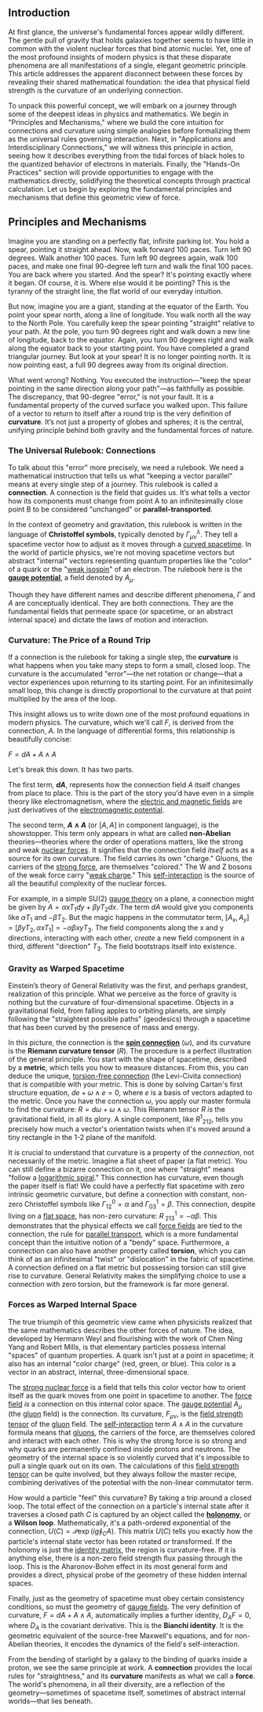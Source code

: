 ## Introduction
At first glance, the universe's fundamental forces appear wildly different. The gentle pull of gravity that holds galaxies together seems to have little in common with the violent nuclear forces that bind atomic nuclei. Yet, one of the most profound insights of modern physics is that these disparate phenomena are all manifestations of a single, elegant geometric principle. This article addresses the apparent disconnect between these forces by revealing their shared mathematical foundation: the idea that physical field strength is the curvature of an underlying connection.

To unpack this powerful concept, we will embark on a journey through some of the deepest ideas in physics and mathematics. We begin in "Principles and Mechanisms," where we build the core intuition for connections and curvature using simple analogies before formalizing them as the universal rules governing interaction. Next, in "Applications and Interdisciplinary Connections," we will witness this principle in action, seeing how it describes everything from the tidal forces of black holes to the quantized behavior of electrons in materials. Finally, the "Hands-On Practices" section will provide opportunities to engage with the mathematics directly, solidifying the theoretical concepts through practical calculation. Let us begin by exploring the fundamental principles and mechanisms that define this geometric view of force.

## Principles and Mechanisms

Imagine you are standing on a perfectly flat, infinite parking lot. You hold a spear, pointing it straight ahead. Now, walk forward 100 paces. Turn left 90 degrees. Walk another 100 paces. Turn left 90 degrees again, walk 100 paces, and make one final 90-degree left turn and walk the final 100 paces. You are back where you started. And the spear? It's pointing exactly where it began. Of course, it is. Where else would it be pointing? This is the tyranny of the straight line, the flat world of our everyday intuition.

But now, imagine you are a giant, standing at the equator of the Earth. You point your spear north, along a line of longitude. You walk north all the way to the North Pole. You carefully keep the spear pointing "straight" relative to your path. At the pole, you turn 90 degrees right and walk down a new line of longitude, back to the equator. Again, you turn 90 degrees right and walk along the equator back to your starting point. You have completed a grand triangular journey. But look at your spear! It is no longer pointing north. It is now pointing east, a full 90 degrees away from its original direction.

What went wrong? Nothing. You executed the instruction—"keep the spear pointing in the same direction along your path"—as faithfully as possible. The discrepancy, that 90-degree "error," is not your fault. It is a fundamental property of the curved surface you walked upon. This failure of a vector to return to itself after a round trip is the very definition of **curvature**. It’s not just a property of globes and spheres; it is the central, unifying principle behind both gravity and the fundamental forces of nature.

### The Universal Rulebook: Connections

To talk about this "error" more precisely, we need a rulebook. We need a mathematical instruction that tells us what "keeping a vector parallel" means at every single step of a journey. This rulebook is called a **connection**. A connection is the field that guides us. It’s what tells a vector how its components must change from point A to an infinitesimally close point B to be considered "unchanged" or **parallel-transported**.

In the context of geometry and gravitation, this rulebook is written in the language of **Christoffel symbols**, typically denoted by $\Gamma^\lambda_{\mu\nu}$. They tell a spacetime vector how to adjust as it moves through a [curved spacetime](@article_id:184444). In the world of particle physics, we're not moving spacetime vectors but abstract "internal" vectors representing quantum properties like the "color" of a quark or the "[weak isospin](@article_id:157672)" of an electron. The rulebook here is the **[gauge potential](@article_id:188491)**, a field denoted by $A_\mu$.

Though they have different names and describe different phenomena, $\Gamma$ and $A$ are conceptually identical. They are both connections. They are the fundamental fields that permeate space (or spacetime, or an abstract internal space) and dictate the laws of motion and interaction.

### Curvature: The Price of a Round Trip

If a connection is the rulebook for taking a single step, the **curvature** is what happens when you take many steps to form a small, closed loop. The curvature is the accumulated "error"—the net rotation or change—that a vector experiences upon returning to its starting point. For an infinitesimally small loop, this change is directly proportional to the curvature at that point multiplied by the area of the loop.

This insight allows us to write down one of the most profound equations in modern physics. The curvature, which we'll call $F$, is derived from the connection, $A$. In the language of differential forms, this relationship is beautifully concise:

$F = dA + A \wedge A$

Let's break this down. It has two parts.

The first term, **$dA$**, represents how the connection field $A$ itself changes from place to place. This is the part of the story you'd have even in a simple theory like electromagnetism, where the [electric and magnetic fields](@article_id:260853) are just derivatives of the [electromagnetic potential](@article_id:264322).

The second term, **$A \wedge A$** (or $[A, A]$ in component language), is the showstopper. This term only appears in what are called **non-Abelian** theories—theories where the order of operations matters, like the strong and weak [nuclear forces](@article_id:142754). It signifies that the connection field *itself* acts as a source for its own curvature. The field carries its own "charge." Gluons, the carriers of the [strong force](@article_id:154316), are themselves "colored." The W and Z bosons of the weak force carry "[weak charge](@article_id:161481)." This [self-interaction](@article_id:200839) is the source of all the beautiful complexity of the nuclear forces.

For example, in a simple SU(2) [gauge theory](@article_id:142498) on a plane, a connection might be given by $A = \alpha x T_1 dy + \beta y T_2 dx$. The term $dA$ would give you components like $\alpha T_1$ and $-\beta T_2$. But the magic happens in the commutator term, $[A_x, A_y] = [\beta y T_2, \alpha x T_1] = -\alpha\beta xy T_3$. The field components along the x and y directions, interacting with each other, *create* a new field component in a third, different "direction" $T_3$. The field bootstraps itself into existence.

### Gravity as Warped Spacetime

Einstein’s theory of General Relativity was the first, and perhaps grandest, realization of this principle. What we perceive as the force of gravity is nothing but the curvature of four-dimensional spacetime. Objects in a gravitational field, from falling apples to orbiting planets, are simply following the "straightest possible paths" (geodesics) through a spacetime that has been curved by the presence of mass and energy.

In this picture, the connection is the **[spin connection](@article_id:161251)** ($\omega$), and its curvature is the **Riemann curvature tensor** ($R$). The procedure is a perfect illustration of the general principle. You start with the shape of spacetime, described by a **metric**, which tells you how to measure distances. From this, you can deduce the unique, [torsion-free connection](@article_id:180843) (the Levi-Civita connection) that is compatible with your metric. This is done by solving Cartan's first structure equation, $de + \omega \wedge e = 0$, where $e$ is a basis of vectors adapted to the metric. Once you have the connection $\omega$, you apply our master formula to find the curvature: $R = d\omega + \omega \wedge \omega$. This Riemann tensor $R$ *is* the gravitational field, in all its glory. A single component, like $R^1{}_{212}$, tells you precisely how much a vector's orientation twists when it's moved around a tiny rectangle in the 1-2 plane of the manifold.

It is crucial to understand that curvature is a property of the *connection*, not necessarily of the metric. Imagine a flat sheet of paper (a flat metric). You can still define a bizarre connection on it, one where "straight" means "follow a [logarithmic spiral](@article_id:171977)." This connection has curvature, even though the paper itself is flat! We could have a perfectly flat spacetime with zero intrinsic geometric curvature, but define a connection with constant, non-zero Christoffel symbols like $\Gamma^0_{12} = \alpha$ and $\Gamma^1_{03} = \beta$. This connection, despite living on a [flat space](@article_id:204124), has non-zero curvature: $R^1_{\ 213} = -\alpha\beta$. This demonstrates that the physical effects we call [force fields](@article_id:172621) are tied to the connection, the rule for [parallel transport](@article_id:160177), which is a more fundamental concept than the intuitive notion of a "bendy" space. Furthermore, a connection can also have another property called **torsion**, which you can think of as an infinitesimal "twist" or "dislocation" in the fabric of spacetime. A connection defined on a flat metric but possessing torsion can still give rise to curvature. General Relativity makes the simplifying choice to use a connection with zero torsion, but the framework is far more general.

### Forces as Warped Internal Space

The true triumph of this geometric view came when physicists realized that the same mathematics describes the other forces of nature. The idea, developed by Hermann Weyl and flourishing with the work of Chen Ning Yang and Robert Mills, is that elementary particles possess internal "spaces" of quantum properties. A quark isn't just at a point in spacetime; it also has an internal "color charge" (red, green, or blue). This color is a vector in an abstract, internal, three-dimensional space.

The [strong nuclear force](@article_id:158704) is a field that tells this color vector how to orient itself as the quark moves from one point in spacetime to another. The [force field](@article_id:146831) *is* a connection on this internal color space. The [gauge potential](@article_id:188491) $A_\mu$ (the [gluon](@article_id:159014) field) is the connection. Its curvature, $F_{\mu\nu}$, is the [field strength tensor](@article_id:159252) of the [gluon](@article_id:159014) field. The [self-interaction](@article_id:200839) term $A \wedge A$ in the curvature formula means that [gluons](@article_id:151233), the carriers of the force, are themselves colored and interact with each other. This is why the strong force is so strong and why quarks are permanently confined inside protons and neutrons. The geometry of the internal space is so violently curved that it's impossible to pull a single quark out on its own. The calculations of this [field strength tensor](@article_id:159252) can be quite involved, but they always follow the master recipe, combining derivatives of the potential with the non-linear commutator term.

How would a particle "feel" this curvature? By taking a trip around a closed loop. The total effect of the connection on a particle's internal state after it traverses a closed path $C$ is captured by an object called the **[holonomy](@article_id:136557)**, or a **Wilson loop**. Mathematically, it's a path-ordered exponential of the connection, $U(C) = \mathcal{P} \exp(i g \oint_C A)$. This matrix $U(C)$ tells you exactly how the particle's internal state vector has been rotated or transformed. If the holonomy is just the [identity matrix](@article_id:156230), the region is curvature-free. If it is anything else, there is a non-zero field strength flux passing through the loop. This is the Aharonov-Bohm effect in its most general form and provides a direct, physical probe of the geometry of these hidden internal spaces.

Finally, just as the geometry of spacetime must obey certain consistency conditions, so must the geometry of [gauge fields](@article_id:159133). The very definition of curvature, $F = dA + A \wedge A$, automatically implies a further identity, $D_A F = 0$, where $D_A$ is the covariant derivative. This is the **Bianchi identity**. It is the geometric equivalent of the source-free Maxwell's equations, and for non-Abelian theories, it encodes the dynamics of the field's self-interaction.

From the bending of starlight by a galaxy to the binding of quarks inside a proton, we see the same principle at work. A **connection** provides the local rules for "straightness," and its **curvature** manifests as what we call a **force**. The world's phenomena, in all their diversity, are a reflection of the geometry—sometimes of spacetime itself, sometimes of abstract internal worlds—that lies beneath.